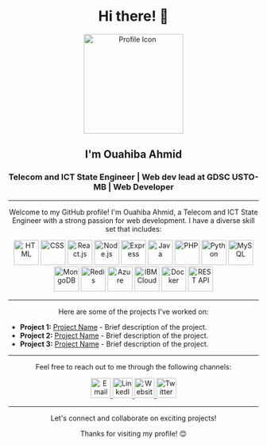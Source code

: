 <h1 align="center">Hi there! 👋</h1>
<p align="center">
  <img src="https://link.to.flaticon/your-icon" alt="Profile Icon" width="200" height="200">
</p>
<h2 align="center">I'm Ouahiba Ahmid</h2>
<h3 align="center">Telecom and ICT State Engineer | Web dev lead at GDSC USTO-MB | Web Developer</h3>



---

<p align="center">Welcome to my GitHub profile! I'm Ouahiba Ahmid, a Telecom and ICT State Engineer with a strong passion for web development. I have a diverse skill set that includes:</p>

<p align="center">
  <img src="https://img.icons8.com/fluency/48/html-5.png" alt="HTML" title="HTML" width="50" height="50">
  <img src="https://img.icons8.com/fluency/48/css3.png" alt="CSS" title="CSS" width="50" height="50">
  <img src="https://img.icons8.com/office/160/react.png" alt="React.js" title="React.js" width="50" height="50">
  <img src="https://img.icons8.com/fluency/48/node-js.png" alt="Node.js" title="Node.js" width="50" height="50">
  <img src="https://img.icons8.com/office/160/express-js.png" alt="Express" title="Express" width="50" height="50">
  <img src="https://img.icons8.com/color/48/java-coffee-cup-logo--v1.png" alt="Java" title="Java" width="50" height="50">
  <img src="https://img.icons8.com/officel/480/php-logo.png" alt="PHP" title="PHP" width="50" height="50">
  <img src="https://img.icons8.com/color/48/python--v1.png" alt="Python" title="Python" width="50" height="50">
  <img src="https://img.icons8.com/color/48/mysql-logo.png" alt="MySQL" title="MySQL" width="50" height="50">
  <img src="https://img.icons8.com/color/48/mongodb.png" alt="MongoDB" title="MongoDB" width="50" height="50">
  <img src="https://img.icons8.com/external-tal-revivo-shadow-tal-revivo/24/external-redis-an-in-memory-data-structure-project-implementing-a-distributed-logo-shadow-tal-revivo.png" alt="Redis" title="Redis" width="50" height="50">
  <img src="https://img.icons8.com/fluency/48/azure-1.png"  alt="Azure" title="Azure" width="50" height="50">
  <img src="https://img.icons8.com/color/48/ibm.png" alt="IBM Cloud" title="IBM Cloud" width="50" height="50">
  <img src="https://img.icons8.com/color/48/docker.png" alt="Docker" title="Docker" width="50" height="50">
  <img src="https://img.icons8.com/fluency/48/api.png" alt="REST API" title="REST API" width="50" height="50">
</p>

---

<p align="center">Here are some of the projects I've worked on:</p>

- **Project 1:** [Project Name](https://github.com/project1) - Brief description of the project.
- **Project 2:** [Project Name](https://github.com/project2) - Brief description of the project.
- **Project 3:** [Project Name](https://github.com/project3) - Brief description of the project.

---

<p align="center">Feel free to reach out to me through the following channels:</p>

<p align="center">
  <a href="mailto:ahmidouahiba@gmail.com" target="_blank">
    <img src="https://link.to.flaticon/email-icon" alt="Email" title="Email" width="40" height="40">
  </a>
  <a href="https://www.linkedin.com/in/ouahibaahmid" target="_blank">
    <img src="https://link.to.flaticon/linkedin-icon" alt="LinkedIn" title="LinkedIn" width="40" height="40">
  </a>
  <a href="https://ouahiba99.github.io/" target="_blank">
    <img src="https://link.to.flaticon/website-icon" alt="Website" title="Website" width="40" height="40">
  </a>
  <a href="https://twitter.com/ouahiba_ahmid" target="_blank">     
    <img src="![image](https://github.com/ouahiba99/ouahiba99/assets/59165621/0a3d5375-70fd-416b-8a8b-c2a1817d7dd3)
" alt="Twitter" title="Twitter" width="40" height="40">
  </a>
</p>

---

<p align="center">Let's connect and collaborate on exciting projects!</p>

<p align="center">Thanks for visiting my profile! 😊</p>
